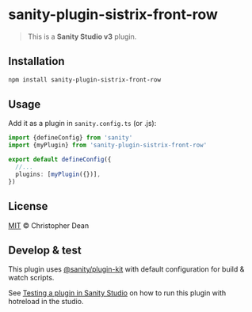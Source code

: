 # sanity-plugin-sistrix-front-row

> This is a **Sanity Studio v3** plugin.

## Installation

```sh
npm install sanity-plugin-sistrix-front-row
```

## Usage

Add it as a plugin in `sanity.config.ts` (or .js):

```ts
import {defineConfig} from 'sanity'
import {myPlugin} from 'sanity-plugin-sistrix-front-row'

export default defineConfig({
  //...
  plugins: [myPlugin({})],
})
```

## License

[MIT](LICENSE) © Christopher Dean

## Develop & test

This plugin uses [@sanity/plugin-kit](https://github.com/sanity-io/plugin-kit)
with default configuration for build & watch scripts.

See [Testing a plugin in Sanity Studio](https://github.com/sanity-io/plugin-kit#testing-a-plugin-in-sanity-studio)
on how to run this plugin with hotreload in the studio.
